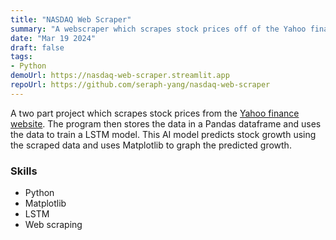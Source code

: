 ```yaml
---
title: "NASDAQ Web Scraper"
summary: "A webscraper which scrapes stock prices off of the Yahoo finance website."
date: "Mar 19 2024"
draft: false
tags:
- Python
demoUrl: https://nasdaq-web-scraper.streamlit.app
repoUrl: https://github.com/seraph-yang/nasdaq-web-scraper
---
```


A two part project which scrapes stock prices from the [Yahoo finance website](https://finance.yahoo.com). The program then stores the data in a Pandas dataframe and uses the data to train a LSTM model. This AI model predicts stock growth using the scraped data and uses Matplotlib to graph the predicted growth.

### Skills
- Python
- Matplotlib
- LSTM
- Web scraping